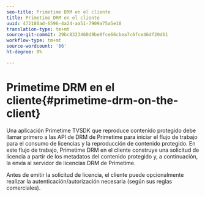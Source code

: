 ```yaml
---
seo-title: Primetime DRM en el cliente
title: Primetime DRM en el cliente
uuid: 472180ad-6596-4a24-aa51-7909a75a5e10
translation-type: tm+mt
source-git-commit: 29bc8323460d9be0fce66cbea7c6fce46df20d61
workflow-type: tm+mt
source-wordcount: '86'
ht-degree: 0%

---
```



# Primetime DRM en el cliente{#primetime-drm-on-the-client}

Una aplicación Primetime TVSDK que reproduce contenido protegido debe llamar primero a las API de DRM de Primetime para iniciar el flujo de trabajo para el consumo de licencias y la reproducción de contenido protegido. En este flujo de trabajo, Primetime DRM en el cliente construye una solicitud de licencia a partir de los metadatos del contenido protegido y, a continuación, la envía al servidor de licencias DRM de Primetime.

Antes de emitir la solicitud de licencia, el cliente puede opcionalmente realizar la autenticación/autorización necesaria (según sus reglas comerciales).
